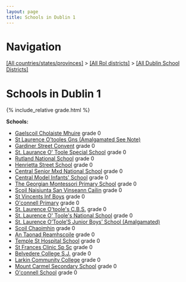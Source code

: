 ```yaml
---
layout: page
title: Schools in Dublin 1
---
```

# Navigation

[[All countries/states/provinces]](../../..) > [[All RoI districts]](../..) > [[All Dublin School Districts]](..)

# Schools in Dublin 1

{% include_relative grade.html %}

**Schools:**

- [Gaelscoil Cholaiste Mhuire](Gaelscoil_Cholaiste_Mhuire.md) grade 0
- [St Laurence O'tooles Gns (Amalgamated See Note)](St_Laurence_O'tooles_Gns_(Amalgamated_See_Note).md)
- [Gardiner Street Convent](Gardiner_Street_Convent.md) grade 0
- [St. Laurance O' Toole Special School](St._Laurance_O'_Toole_Special_School.md) grade 0
- [Rutland National School](Rutland_National_School.md) grade 0
- [Henrietta Street School](Henrietta_Street_School.md) grade 0
- [Central Senior Mxd National School](Central_Senior_Mxd_National_School.md) grade 0
- [Central Model Infants' School](Central_Model_Infants'_School.md) grade 0
- [The Georgian Montessori Primary School](The_Georgian_Montessori_Primary_School.md) grade 0
- [Scoil Naisiunta San Vinseann Cailin](Scoil_Naisiunta_San_Vinseann_Cailin.md) grade 0
- [St Vincents Inf Boys](St_Vincents_Inf_Boys.md) grade 0
- [O'connell Primary](O'connell_Primary.md) grade 0
- [St. Laurence O'toole's C.B.S.](St._Laurence_O'toole's_C.B.S..md) grade 0
- [St. Laurence O' Toole's National School](St._Laurence_O'_Toole's_National_School.md) grade 0
- [St. Laurence O’Toole’S Junior Boys’ School (Amalgamated)](St._Laurence_O’Toole’S_Junior_Boys’_School_(Amalgamated).md)
- [Scoil Chaoimhin](Scoil_Chaoimhin.md) grade 0
- [An Taonad Reamhscoile](An_Taonad_Reamhscoile.md) grade 0
- [Temple St Hospital School](Temple_St_Hospital_School.md) grade 0
- [St Frances Clinic Sp Sc](St_Frances_Clinic_Sp_Sc.md) grade 0
- [Belvedere College S.J.](Belvedere_College_S.J..md) grade 0
- [Larkin Community College](Larkin_Community_College.md) grade 0
- [Mount Carmel Secondary School](Mount_Carmel_Secondary_School.md) grade 0
- [O'connell School](O'connell_School.md) grade 0
